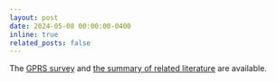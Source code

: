 ```yaml
---
layout: post
date: 2024-05-08 00:00:00-0400
inline: true
related_posts: false
---
```


The [GPRS survey](https://arxiv.org/abs/2405.04812) and [the summary of related literature](https://github.com/MetaSLAM/GPRS_Survey) are available.
